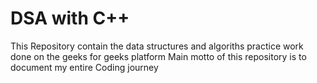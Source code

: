 # DSA with C++
This Repository contain the data structures and algoriths practice work done on the geeks for geeks platform
Main motto of this repository is to document my entire Coding journey 
